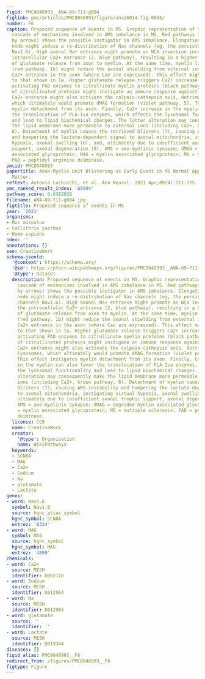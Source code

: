 ```yaml
---
figid: PMC8048993__ANA-89-711-g004
figlink: pmc/articles/PMC8048993/figure/ana26014-fig-0006/
number: F6
caption: Proposed sequence of events in MS. Graphic representation of the hypothesized
  cascade of mechanisms involved in AMS imbalance in MS. Red pathways 1a (as indicated
  by arrows) shows the possible instigator in AMS imbalance. Elongation of the Ranvier's
  node might induce a re‐distribution of Nav channels (eg, the persistent firing channels
  Nav1.6). High axonal Na+ entrance might promote an NCX inversion increasing the
  intracellular Ca2+ entrance (2, blue pathway), resulting in a higher probability
  of glutamate release from axon to myelin. At the same time, myelin lipid aberrations
  (red pathway, 1b) might reduce the axonal shielding from external ions, favoring
  Ca2+ entrance in the axon (where Cav are expressed). This effect might also add
  to that shown in 1a. Higher glutamate release triggers Ca2+ increase in the myelin,
  activating PAD enzymes to citrullinate myelin proteins (black pathway, 4). Release
  of citrullinated proteins might instigate an immune response against the debris.
  Ca2+ entrance might also activate the calpain‐cathepsin axis, detrimental for lysosomes,
  which ultimately would promote dMAG formation (violet pathway, 5). This effect instigates
  myelin detachment from its axon. Finally, Ca2+ increase in the myelin can also favor
  the translocation of PLA‐Iva enzymes, which affects the lysosomal functionality
  and lead to lipid biochemical changes. The latter alteration may consequently make
  the lipid membrane more permeable to external ions (including Ca2+, brown pathway,
  6). Detachment of myelin causes the retrieved blisters (7), causing AMS instability
  and hampering the lactate‐dependent signal to axonal mitochondria, instigating virtual
  hypoxia, axonal swelling (8), and, ultimately due to insufficient axonal trophic
  support, axonal degeneration (9). AMS = axo‐myelinic synapse; dMAG = degraded myelin
  associated glycoprotein; MAG = myelin associated glycoprotein; MS = multiple sclerosis;
  PAD = peptidyl arginine deiminase.
pmcid: PMC8048993
papertitle: Axon‐Myelin Unit Blistering as Early Event in MS Normal Appearing White
  Matter.
reftext: Antonio Luchicchi, et al. Ann Neurol. 2021 Apr;89(4):711-725.
pmc_ranked_result_index: '85994'
pathway_score: 0.6382028
filename: ANA-89-711-g004.jpg
figtitle: Proposed sequence of events in MS
year: '2021'
organisms:
- Mus musculus
- Callithrix jacchus
- Homo sapiens
ndex: ''
annotations: []
seo: CreativeWork
schema-jsonld:
  '@context': https://schema.org/
  '@id': https://pfocr.wikipathways.org/figures/PMC8048993__ANA-89-711-g004.html
  '@type': Dataset
  description: Proposed sequence of events in MS. Graphic representation of the hypothesized
    cascade of mechanisms involved in AMS imbalance in MS. Red pathways 1a (as indicated
    by arrows) shows the possible instigator in AMS imbalance. Elongation of the Ranvier's
    node might induce a re‐distribution of Nav channels (eg, the persistent firing
    channels Nav1.6). High axonal Na+ entrance might promote an NCX inversion increasing
    the intracellular Ca2+ entrance (2, blue pathway), resulting in a higher probability
    of glutamate release from axon to myelin. At the same time, myelin lipid aberrations
    (red pathway, 1b) might reduce the axonal shielding from external ions, favoring
    Ca2+ entrance in the axon (where Cav are expressed). This effect might also add
    to that shown in 1a. Higher glutamate release triggers Ca2+ increase in the myelin,
    activating PAD enzymes to citrullinate myelin proteins (black pathway, 4). Release
    of citrullinated proteins might instigate an immune response against the debris.
    Ca2+ entrance might also activate the calpain‐cathepsin axis, detrimental for
    lysosomes, which ultimately would promote dMAG formation (violet pathway, 5).
    This effect instigates myelin detachment from its axon. Finally, Ca2+ increase
    in the myelin can also favor the translocation of PLA‐Iva enzymes, which affects
    the lysosomal functionality and lead to lipid biochemical changes. The latter
    alteration may consequently make the lipid membrane more permeable to external
    ions (including Ca2+, brown pathway, 6). Detachment of myelin causes the retrieved
    blisters (7), causing AMS instability and hampering the lactate‐dependent signal
    to axonal mitochondria, instigating virtual hypoxia, axonal swelling (8), and,
    ultimately due to insufficient axonal trophic support, axonal degeneration (9).
    AMS = axo‐myelinic synapse; dMAG = degraded myelin associated glycoprotein; MAG
    = myelin associated glycoprotein; MS = multiple sclerosis; PAD = peptidyl arginine
    deiminase.
  license: CC0
  name: CreativeWork
  creator:
    '@type': Organization
    name: WikiPathways
  keywords:
  - SCN8A
  - MAG
  - Ca2+
  - Sodium
  - Na
  - glutamate
  - Lactate
genes:
- word: Nav1.6
  symbol: Nav1.6
  source: hgnc_alias_symbol
  hgnc_symbol: SCN8A
  entrez: '6334'
- word: MAG
  symbol: MAG
  source: hgnc_symbol
  hgnc_symbol: MAG
  entrez: '4099'
chemicals:
- word: Ca2+
  source: MESH
  identifier: D002118
- word: Sodium
  source: MESH
  identifier: D012964
- word: Na
  source: MESH
  identifier: D012964
- word: glutamate
  source: ''
  identifier: ''
- word: Lactate
  source: MESH
  identifier: D019344
diseases: []
figid_alias: PMC8048993__F6
redirect_from: /figures/PMC8048993__F6
figtype: Figure
---
```

